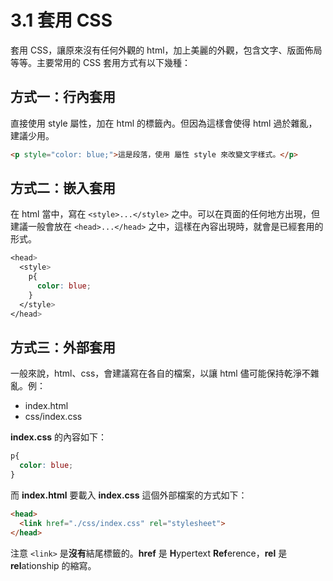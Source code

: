 # 3.1 套用 CSS

套用 CSS，讓原來沒有任何外觀的 html，加上美麗的外觀，包含文字、版面佈局等等。主要常用的 CSS 套用方式有以下幾種：

## 方式一：行內套用

直接使用 style 屬性，加在 html 的標籤內。但因為這樣會使得 html 過於雜亂，建議少用。

```html
<p style="color: blue;">這是段落，使用 屬性 style 來改變文字樣式。</p>
```

## 方式二：嵌入套用

在 html 當中，寫在 `<style>...</style>` 之中。可以在頁面的任何地方出現，但建議一般會放在 `<head>...</head>` 之中，這樣在內容出現時，就會是已經套用的形式。

```css
<head>
  <style>
    p{
      color: blue;
    }
  </style>
</head>
```

## 方式三：外部套用

一般來說，html、css，會建議寫在各自的檔案，以讓 html 儘可能保持乾淨不雜亂。例：

* index.html
* css/index.css

**index.css** 的內容如下：

```css
p{
  color: blue;
}
```

而 **index.html** 要載入 **index.css** 這個外部檔案的方式如下：

```html
<head>
  <link href="./css/index.css" rel="stylesheet">
</head>
```

注意 `<link>` 是**沒有**結尾標籤的。**href** 是 **H**ypertext **Ref**erence，**rel** 是 **rel**ationship 的縮寫。

